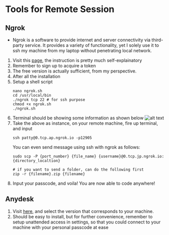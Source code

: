 # Tools for Remote Session

## Ngrok
- Ngrok is a software to provide internet and server connectivity via third-party service. It provides a variety of functionality, yet I solely use it to ssh my machine from my laptop without penetrating local network.
  
1. Visit this [page](https://ngrok.com/download), the instruction is pretty much self-explainatory
2. Remember to sign up to acquire a token
3. The free version is actually sufficient, from my perspective.
4. After all the installation
5. Setup a shell script
   ```
   nano ngrok.sh
   cd /usr/local/bin
   ./ngrok tcp 22 # for ssh purpose
   chmod +x ngrok.sh
   ./ngrok.sh
6. Terminal should be showing some information as shown below
   ![alt text](./ngrok.png)
7. Take the above as instance, on your remote machine, fire up terminal, and input
   ```
   ssh patty@0.tcp.ap.ngrok.io -p12905 
   ```
   You can even send message using ssh with ngrok as follows:
   ```
   sudo scp -P {port_number} {file_name} {username}@0.tcp.jp.ngrok.io:{directory_localtion}

   # if you want to send a folder, can do the following first
   zip -r {filename}.zip {filename}
   ```
8. Input your passcode, and voila! You are now able to code anywhere!

## Anydesk
1. Visit [here](https://anydesk.com/en), and select the version that corresponds to your machine.
2. Should be easy to install, but for further convenience, remember to setup unattended access in settings, so that you could connect to your machine with your personal passcode at ease

